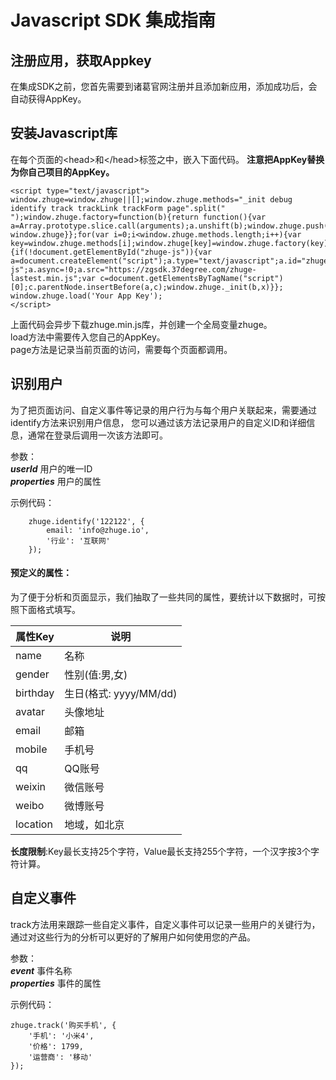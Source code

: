 # Javascript SDK 集成指南

## 注册应用，获取Appkey
在集成SDK之前，您首先需要到诸葛官网注册并且添加新应用，添加成功后，会自动获得AppKey。

## 安装Javascript库
在每个页面的&lt;head&gt;和&lt;/head&gt;标签之中，嵌入下面代码。
**注意把AppKey替换为你自己项目的AppKey。**



    <script type="text/javascript">
    window.zhuge=window.zhuge||[];window.zhuge.methods="_init debug identify track trackLink trackForm page".split(" ");window.zhuge.factory=function(b){return function(){var a=Array.prototype.slice.call(arguments);a.unshift(b);window.zhuge.push(a);return window.zhuge}};for(var i=0;i<window.zhuge.methods.length;i++){var key=window.zhuge.methods[i];window.zhuge[key]=window.zhuge.factory(key)};window.zhuge.load=function(b,x){if(!document.getElementById("zhuge-js")){var a=document.createElement("script");a.type="text/javascript";a.id="zhuge-js";a.async=!0;a.src="https://zgsdk.37degree.com/zhuge-lastest.min.js";var c=document.getElementsByTagName("script")[0];c.parentNode.insertBefore(a,c);window.zhuge._init(b,x)}};
    window.zhuge.load('Your App Key');
    </script>



上面代码会异步下载zhuge.min.js库，并创建一个全局变量zhuge。  
load方法中需要传入您自己的AppKey。  
page方法是记录当前页面的访问，需要每个页面都调用。  

## 识别用户
为了把页面访问、自定义事件等记录的用户行为与每个用户关联起来，需要通过identify方法来识别用户信息，
您可以通过该方法记录用户的自定义ID和详细信息，通常在登录后调用一次该方法即可。

参数：  
    ***userId*** 用户的唯一ID  
    ***properties*** 用户的属性

示例代码：


        zhuge.identify('122122', {
            email: 'info@zhuge.io',
            '行业': '互联网'
        });

#### 预定义的属性：

为了便于分析和页面显示，我们抽取了一些共同的属性，要统计以下数据时，可按照下面格式填写。 

|属性Key     | 说明        | 
|--------|-------------|
|name    | 名称|
|gender  | 性别(值:男,女)|
|birthday| 生日(格式: yyyy/MM/dd)|
|avatar   | 头像地址|
|email   | 邮箱|
|mobile   | 手机号|
|qq      | QQ账号|
|weixin  | 微信账号|
|weibo   | 微博账号|
|location   | 地域，如北京|

**长度限制**:Key最长支持25个字符，Value最长支持255个字符，一个汉字按3个字符计算。



## 自定义事件
track方法用来跟踪一些自定义事件，自定义事件可以记录一些用户的关键行为，
通过对这些行为的分析可以更好的了解用户如何使用您的产品。

参数：  
    ***event*** 事件名称  
    ***properties*** 事件的属性

示例代码：


    zhuge.track('购买手机', {
        '手机': '小米4',
        '价格': 1799,
        '运营商': '移动'
    });

